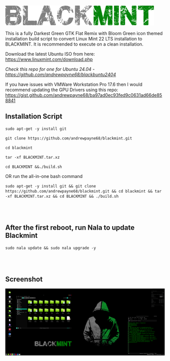 ![image-1](https://github.com/andrewpayne68/blackmint/blob/e82ed3194802f0282509b70e612ace1faa20fdd9/BLACKMINT%20logo.png)

This is a fully Darkest Green GTK Flat Remix with Bloom Green icon themed installation build script to convert Linux Mint 22 LTS installation to BLACKMINT. It is recommended to execute on a clean installation.  

Download the latest Ubuntu ISO from here: https://www.linuxmint.com/download.php

_Check this repo for one for Ubuntu 24.04 - https://github.com/andrewpayne68/blackbuntu2404_

If you have issues with VMWare Workstation Pro 17.6 then I would recommend updating the GPU Drivers using this repo: https://gist.github.com/andrewpayne68/ba97ad0ec93fed9c0631ad66de858841

Installation Script
-

```
sudo apt-get -y install git
```
```
git clone https://github.com/andrewpayne68/blackmint.git
```
```
cd blackmint
```
```
tar -xf BLACKMINT.tar.xz
```
```
cd BLACKMINT &&./build.sh
```

OR run the all-in-one bash command
```
sudo apt-get -y install git && git clone https://github.com/andrewpayne68/blackmint.git && cd blackmint && tar -xf BLACKMINT.tar.xz && cd BLACKMINT && ./build.sh
```
\
\
After the first reboot, run Nala to update Blackmint
-
```
sudo nala update && sudo nala upgrade -y
```

\
\
Screenshot
-
![image-1](https://github.com/andrewpayne68/blackmint/blob/7ce03e40c40db0c283cb6a8a131e9e0cbefcd554/Screenshot%202024-09-08.png)





